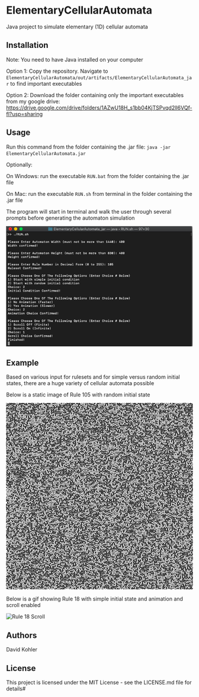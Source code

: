 # ElementaryCellularAutomata
Java project to simulate elementary (1D) cellular automata

## Installation
Note: You need to have Java installed on your computer

Option 1: Copy the repository. Navigate to 
`ElementaryCellularAutomata/out/artifacts/ElementaryCellularAutomata_jar` to find important executables


Option 2: Download the folder containing only the important executables from my google drive:
https://drive.google.com/drive/folders/1AZwU18H_s1bb04KjTSPvqd2lI6VQf-fl?usp=sharing

## Usage
Run this command from the folder containing the .jar file: `java -jar ElementaryCellularAutomata.jar`

Optionally:

On Windows: run the executable `RUN.bat` from the folder containing the .jar file

On Mac: run the executable `RUN.sh` from terminal in the folder containing the .jar file

The program will start in terminal and walk the user through several prompts before generating the automaton simulation

![Terminal Prompts](images/terminal.png)
  
## Example
Based on various input for rulesets and for simple versus random initial states, there are a huge variety of cellular automata possible

Below is a static image of Rule 105 with random initial state

![Rule 105 Static](images/Rule105.png)

Below is a gif showing Rule 18 with simple initial state and animation and scroll enabled

![Rule 18 Scroll](images/Rule18Scroll.gif)

## Authors

David Kohler

## License

This project is licensed under the MIT License - see the LICENSE.md file for details# 
